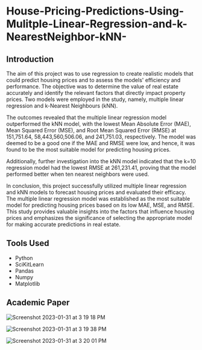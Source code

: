 # House-Pricing-Predictions-Using-Mulitple-Linear-Regression-and-k-NearestNeighbor-kNN-

## Introduction
The aim of this project was to use regression to create realistic models that could predict housing prices and to assess the models' efficiency and performance. The objective was to determine the value of real estate accurately and identify the relevant factors that directly impact property prices. Two models were employed in the study, namely, multiple linear regression and k-Nearest Neighbours (kNN).

The outcomes revealed that the multiple linear regression model outperformed the kNN model, with the lowest Mean Absolute Error (MAE), Mean Squared Error (MSE), and Root Mean Squared Error (RMSE) at 151,751.64, 58,443,560,506.06, and 241,751.03, respectively. The model was deemed to be a good one if the MAE and RMSE were low, and hence, it was found to be the most suitable model for predicting housing prices.

Additionally, further investigation into the kNN model indicated that the k=10 regression model had the lowest RMSE at 261,231.41, proving that the model performed better when ten nearest neighbors were used.

In conclusion, this project successfully utilized multiple linear regression and kNN models to forecast housing prices and evaluated their efficacy. The multiple linear regression model was established as the most suitable model for predicting housing prices based on its low MAE, MSE, and RMSE. This study provides valuable insights into the factors that influence housing prices and emphasizes the significance of selecting the appropriate model for making accurate predictions in real estate.

## Tools Used
- Python
- SciKitLearn
- Pandas
- Numpy
- Matplotlib

## Academic Paper
![Screenshot 2023-01-31 at 3 19 18 PM](https://user-images.githubusercontent.com/69835617/215873424-e9794e76-1d56-450a-8898-80d36146aaf1.png)

![Screenshot 2023-01-31 at 3 19 38 PM](https://user-images.githubusercontent.com/69835617/215873499-7d7e13ec-d5f9-4ed7-9598-4b74aa6e8a23.png)

![Screenshot 2023-01-31 at 3 20 01 PM](https://user-images.githubusercontent.com/69835617/215873564-04d92e2d-fc2c-44f5-a2bc-a69c76c4d4d6.png)
